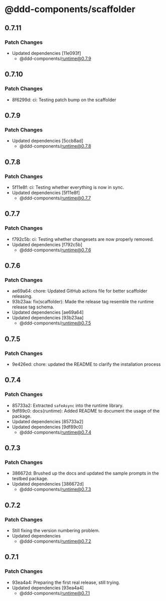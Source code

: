 # @ddd-components/scaffolder

## 0.7.11

### Patch Changes

- Updated dependencies [11e093f]
    - @ddd-components/runtime@0.7.9

## 0.7.10

### Patch Changes

- 8f6299d: ci: Testing patch bump on the scaffolder

## 0.7.9

### Patch Changes

- Updated dependencies [5ccb8ad]
    - @ddd-components/runtime@0.7.8

## 0.7.8

### Patch Changes

- 5f11e8f: ci: Testing whether everything is now in sync.
- Updated dependencies [5f11e8f]
    - @ddd-components/runtime@0.7.7

## 0.7.7

### Patch Changes

- f792c5b: ci: Testing whether changesets are now properly removed.
- Updated dependencies [f792c5b]
    - @ddd-components/runtime@0.7.6

## 0.7.6

### Patch Changes

- ae69a64: chore: Updated GitHub actions file for better scaffolder releasing.
- 93b23aa: fix(scaffolder): Made the release tag resemble the runtime release tag schema.
- Updated dependencies [ae69a64]
- Updated dependencies [93b23aa]
    - @ddd-components/runtime@0.7.5

## 0.7.5

### Patch Changes

- 9e426ed: chore: updated the README to clarify the installation process

## 0.7.4

### Patch Changes

- 85733a2: Extracted `safeAsync` into the runtime library.
- 9df89c0: docs(runtime): Added README to document the usage of the package.
- Updated dependencies [85733a2]
- Updated dependencies [9df89c0]
    - @ddd-components/runtime@0.7.4

## 0.7.3

### Patch Changes

- 386672d: Brushed up the docs and updated the sample prompts in the testbed package.
- Updated dependencies [386672d]
    - @ddd-components/runtime@0.7.3

## 0.7.2

### Patch Changes

- Still fixing the version numbering problem.
- Updated dependencies
    - @ddd-components/runtime@0.7.2

## 0.7.1

### Patch Changes

- 93ea4a4: Preparing the first real release, still trying.
- Updated dependencies [93ea4a4]
    - @ddd-components/runtime@0.7.1
